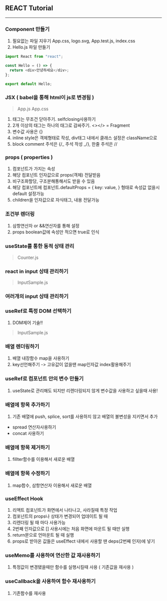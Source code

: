 ## REACT Tutorial

---

### Component 만들기

1. 필요없는 파일 지우기 App.css, logo.svg, App.test.js, index.css
2. Hello.js 파일 만들기

```javascript
import React from "react";

const Hello = () => {
  return <div>안녕하세요</div>;
};

export default Hello;
```

### JSX ( babel을 통해 html이 js로 변경됨 )

> App.js
> App.css

1. 태그는 무조건 닫아주기. selfclosing사용하기
2. 2개 이상의 태그는 하나의 태그로 감싸주기. <></> = Fragment
3. 변수값 사용은 {}
4. inline style은 객체형태로 작성, div태그 내에서 클래스 설정은 className으로
5. block comment 주석은 {/_ 주석 작성 _/}, 한줄 주석은 //

### props ( properties )

1. 컴포넌트가 가지는 속성
2. 해당 컴포넌트 인자값으로 props(객체) 전달받음
3. 비구조화할당, 구조분해통해서도 받을 수 있음
4. 해당 컴포넌트에 컴포넌트.defaultProps = { key: value, } 형태로 속성값 없을시 default 설정가능
5. children을 인자값으로 자식태그, 내용 전달가능

### 조건부 렌더링

1. 삼항연산자 or &&연산자를 통해 설정
2. props boolean값에 속성만 적으면 true로 인식

### useState를 통한 동적 상태 관리

> Counter.js

### react in input 상태 관리하기

> InputSample.js

### 여러개의 input 상태 관리하기

### useRef로 특정 DOM 선택하기

1. DOM제어 기술!!

> InputSample.js

### 배열 렌더링하기

1. 배열 내장함수 map을 사용하기
2. key선언해주기 -> 고유값이 없을땐 map인자값 index활용해주기

### useRef로 컴포넌트 안의 변수 만들기

1. useState로 관리해도 되지만 리렌더링되지 않게 변수값을 사용하고 싶을때 사용!

### 배열에 항목 추가하기

1. 기존 배열에 push, splice, sort를 사용하지 않고 배열의 불변성을 지키면서 추가

- spread 연산자사용하기
- concat 사용하기

### 배열에 항목 제거하기

1. fillter함수를 이용해서 새로운 배열

### 배열에 항목 수정하기

1. map함수, 삼항연산자 이용해서 새로운 배열

### useEffect Hook

1. 리액트 컴포넌트가 화면에서 나타나고, 사라질때 특정 작업
2. 컴포넌트의 props나 상태가 변경되어 업데이트 될 때
3. 리렌더링 될 때 마다 사용가능
4. 2번째 인자값으로 [] 사용시에는 처음 화면에 마운트 될 때만 실행
5. return문으로 언마운트 될 때 실행
6. props로 받아온 값들은 useEffect 내에서 사용할 땐 deps(2번째 인자)에 넣기

### useMemo를 사용하여 연산한 값 재사용하기

1. 특정값이 변경됐을때만 함수를 실행시킬때 사용 ( 기존값을 재사용 )

### useCallback을 사용하여 함수 재사용하기

1. 기존함수를 재사용

